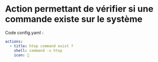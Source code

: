 # Action permettant de vérifier si une commande existe sur le système
Code config.yaml :
```yaml
actions:
  - title: htop command exist ?
    shell: command -v htop
    icon: 🦇
```
